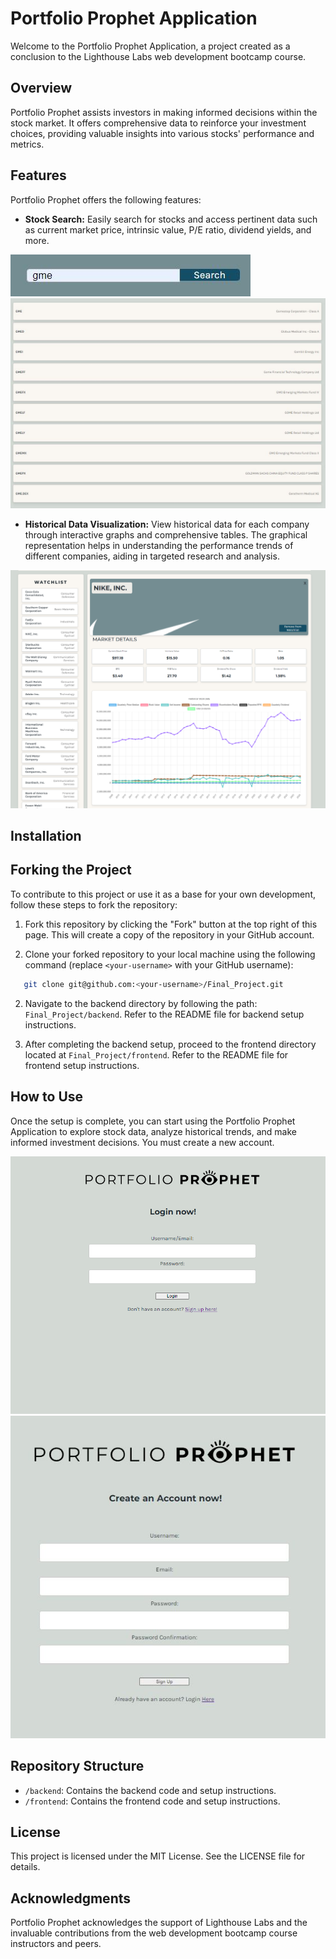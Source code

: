 

# Portfolio Prophet Application

Welcome to the Portfolio Prophet Application, a project created as a conclusion to the Lighthouse Labs web development bootcamp course.

## Overview

Portfolio Prophet assists investors in making informed decisions within the stock market. It offers comprehensive data to reinforce your investment choices, providing valuable insights into various stocks' performance and metrics.

## Features

Portfolio Prophet offers the following features:

- **Stock Search:** Easily search for stocks and access pertinent data such as current market price, intrinsic value, P/E ratio, dividend yields, and more.

![Alt text](/planning/README-Photos/search-function.JPG?raw=true "Searchbar")
![Alt text](/planning/README-Photos/search-result.JPG?raw=true "Search result")
  
- **Historical Data Visualization:** View historical data for each company through interactive graphs and comprehensive tables. The graphical representation helps in understanding the performance trends of different companies, aiding in targeted research and analysis.

![Alt text](/planning/README-Photos/stock-analysis.png?raw=true "Stock Card")

## Installation

## Forking the Project

To contribute to this project or use it as a base for your own development, follow these steps to fork the repository:

1. Fork this repository by clicking the "Fork" button at the top right of this page. This will create a copy of the repository in your GitHub account.

2. Clone your forked repository to your local machine using the following command (replace `<your-username>` with your GitHub username):

```sh
   git clone git@github.com:<your-username>/Final_Project.git
```

2. Navigate to the backend directory by following the path: `Final_Project/backend`. Refer to the README file for backend setup instructions. 

3. After completing the backend setup, proceed to the frontend directory located at `Final_Project/frontend`. Refer to the README file for frontend setup instructions.

## How to Use

Once the setup is complete, you can start using the Portfolio Prophet Application to explore stock data, analyze historical trends, and make informed investment decisions. You must create a new account.

![Alt text](/planning/README-Photos/login-ss.png?raw=true "Login screen")
![Alt text](/planning/README-Photos/register.JPG?raw=true "Register")

## Repository Structure

- `/backend`: Contains the backend code and setup instructions.
- `/frontend`: Contains the frontend code and setup instructions.

## License

This project is licensed under the MIT License. See the LICENSE file for details.


## Acknowledgments

Portfolio Prophet acknowledges the support of Lighthouse Labs and the invaluable contributions from the web development bootcamp course instructors and peers.